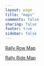 ```yaml
---
layout: page
title: "maps"
comments: false
sharing: false
footer: true
sidebar: false
---
```


[Rally Row Map](RallyRowMap.pdf)

[Rally Ride Map](RallyRideMap.pdf)